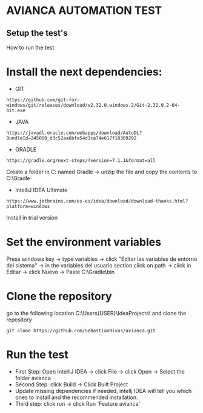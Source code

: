 # AVIANCA AUTOMATION TEST

## Setup the test's

How to run the test

# Install the next dependencies:

+ GIT
```
https://github.com/git-for-windows/git/releases/download/v2.32.0.windows.2/Git-2.32.0.2-64-bit.exe
```

+ JAVA
```
https://javadl.oracle.com/webapps/download/AutoDL?BundleId=245060_d3c52aa6bfa54d3ca74e617f18309292
```

+ GRADLE
```
https://gradle.org/next-steps/?version=7.1.1&format=all
```
Create a folder in C: named Gradle -> unzip the file and copy the contents to C:\Gradle

+ IntelliJ IDEA Ultimate
```
https://www.jetbrains.com/es-es/idea/download/download-thanks.html?platform=windows
```
Install in trial version

# Set the environment variables
Press windows key -> type variables -> click "Editar las variables de entorno del sistema" -> in the variables del usuario section click on path -> click in Editar -> click Nuevo -> Paste C:\Gradle\bin

# Clone the repository
go to the following location C:\Users\{USER}\IdeaProjects\ and clone the repository
```
git clone https://github.com/SebastianRivas/avianca.git
```

# Run the test
+ First Step: Open IntelliJ IDEA -> click File -> click Open -> Select the folder avianca
+ Second Step: click Build -> Click Built Project
+ Update missing dependencies if needed, intellj IDEA will tell you which ones to install and the recommended installation.
+ Third step: click run -> click Run 'Feature avianca'
